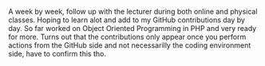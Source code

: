 A week by week, follow up with the lecturer during both online and physical classes. Hoping to learn alot and add to my GitHub contributions day by day. So far worked on Object Oriented Programming in PHP and very ready for more.
Turns out that the contributions only appear once you perform actions from the GitHub side and not necessarilly the coding environment side, have to confirm this tho.
